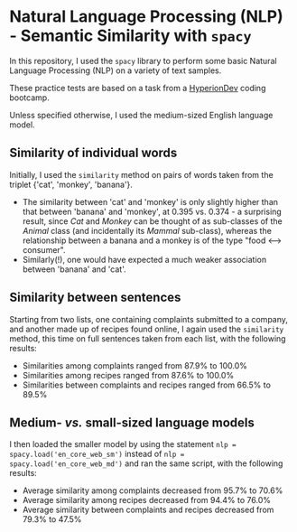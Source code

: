 # Natural Language Processing (NLP) - Semantic Similarity with `spacy`

In this repository, I used the `spacy` library to perform some basic Natural Language Processing (NLP) on a variety of text samples.  

These practice tests are based on a task from a [HyperionDev](https://www.hyperiondev.com) coding bootcamp.

Unless specified otherwise, I used the medium-sized English language model.

## Similarity of individual words  
Initially, I used the `similarity` method on pairs of words taken from the triplet {'cat', 'monkey', 'banana'}.  

* The similarity between 'cat' and 'monkey' is only slightly higher than that between 'banana' and 'monkey', at 0.395 vs. 0.374 - a surprising result, since *Cat* and *Monkey* can be thought of as sub-classes of the *Animal* class (and incidentally its *Mammal* sub-class), whereas the relationship between a banana and a monkey is of the type "food <--> consumer".  
* Similarly(!), one would have expected a much weaker association between 'banana' and 'cat'.

## Similarity between sentences
Starting from two lists, one containing complaints submitted to a company, and another made up of recipes found online, I again used the `similarity` method, this time on full sentences taken from each list, with the following results:
* Similarities among complaints ranged from 87.9% to 100.0%
* Similarities among recipes ranged from 87.6% to 100.0%
* Similarities between complaints and recipes ranged from 66.5% to 89.5%

## Medium- *vs.* small-sized language models
I then loaded the smaller model by using the statement `nlp = spacy.load('en_core_web_sm')` instead of `nlp = spacy.load('en_core_web_md')` and ran the same script, with the following results:
* Average similarity among complaints decreased from 95.7% to 70.6%
* Average similarity among recipes decreased from 94.4% to 76.0%
* Average similarity between complaints and recipes decreased from 79.3% to 47.5%
